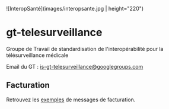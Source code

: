 ![InteropSanté](images/interopsante.jpg | height="220")

# gt-telesurveillance
Groupe de Travail de standardisation de l'interopérabilité pour la télésurveillance médicale

Email du GT :	[is-gt-telesurveillance@googlegroups.com](is-gt-telesurveillance@googlegroups.com )

## Facturation

Retrouvez les [exemples](/facturation/index.md) de messages de facturation.
